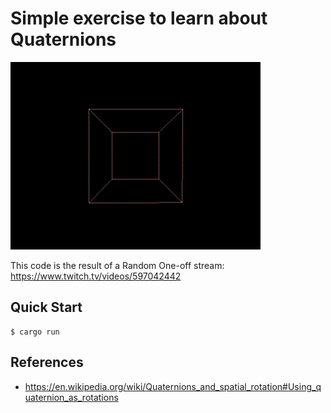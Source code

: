 # Simple exercise to learn about Quaternions

![](./demo.gif)

This code is the result of a Random One-off stream: https://www.twitch.tv/videos/597042442

## Quick Start

```console
$ cargo run
```

## References

- https://en.wikipedia.org/wiki/Quaternions_and_spatial_rotation#Using_quaternion_as_rotations

